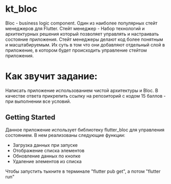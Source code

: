 # kt_bloc

Bloc - business logic component. Один из наиболее популярных стейт менеджеров для Flutter.
Стейт менеджер - Набор технологий и архитектурных решения который позволяет управлять и настраивать состояние приложения.
Стейт менеджеры делают код более понятным и масштабируемым. Их суть в том что они добавляют отдельный слой в приложение, в котором будет происходить управление стейтом приложения.

# Как звучит задание:

Написать приложение использованием чистой архитектуры и Bloc.
В качестве ответа прикрепить ссылку на репозиторий с кодом
15 баллов - при выполнении все условий.

## Getting Started

Данное приложение использует библиотеку flutter_bloc для управления состоянием. В нем реализованы следующие функции:

- Загрузка данных при запуске
- Отображение списка элементов
- Обновление данных по кнопке
- Удаление элементов из списка

Чтобы запустить тыкните в терминале "flutter pub get", а потом "flutter run"
